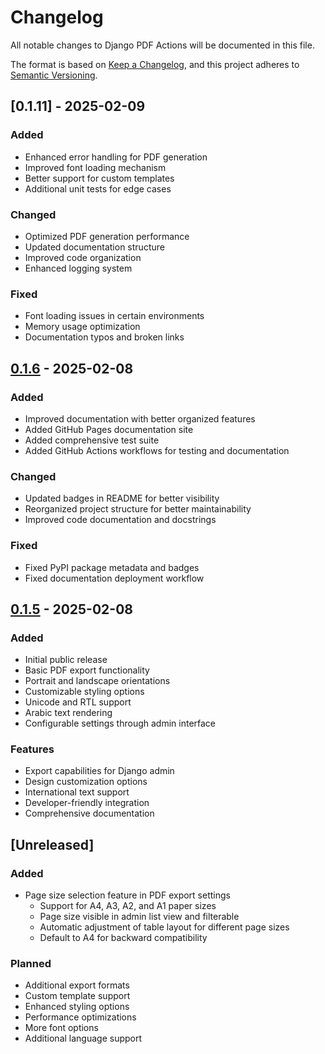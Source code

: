# Changelog

All notable changes to Django PDF Actions will be documented in this file.

The format is based on [Keep a Changelog](https://keepachangelog.com/en/1.0.0/),
and this project adheres to [Semantic Versioning](https://semver.org/spec/v2.0.0.html).

## [0.1.11] - 2025-02-09

### Added
- Enhanced error handling for PDF generation
- Improved font loading mechanism
- Better support for custom templates
- Additional unit tests for edge cases

### Changed
- Optimized PDF generation performance
- Updated documentation structure
- Improved code organization
- Enhanced logging system

### Fixed
- Font loading issues in certain environments
- Memory usage optimization
- Documentation typos and broken links

## [0.1.6] - 2025-02-08

### Added
- Improved documentation with better organized features
- Added GitHub Pages documentation site
- Added comprehensive test suite
- Added GitHub Actions workflows for testing and documentation

### Changed
- Updated badges in README for better visibility
- Reorganized project structure for better maintainability
- Improved code documentation and docstrings

### Fixed
- Fixed PyPI package metadata and badges
- Fixed documentation deployment workflow

## [0.1.5] - 2025-02-08

### Added
- Initial public release
- Basic PDF export functionality
- Portrait and landscape orientations
- Customizable styling options
- Unicode and RTL support
- Arabic text rendering
- Configurable settings through admin interface

### Features
- Export capabilities for Django admin
- Design customization options
- International text support
- Developer-friendly integration
- Comprehensive documentation

## [Unreleased]

### Added
- Page size selection feature in PDF export settings
  - Support for A4, A3, A2, and A1 paper sizes
  - Page size visible in admin list view and filterable
  - Automatic adjustment of table layout for different page sizes
  - Default to A4 for backward compatibility

### Planned
- Additional export formats
- Custom template support
- Enhanced styling options
- Performance optimizations
- More font options
- Additional language support

[0.1.6]: https://github.com/ibrahimroshdy/django-pdf-actions/compare/v0.1.5...v0.1.6
[0.1.5]: https://github.com/ibrahimroshdy/django-pdf-actions/releases/tag/v0.1.5 